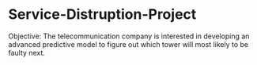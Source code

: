 # Service-Distruption-Project

Objective: The telecommunication company is interested in developing an advanced predictive model to figure out which tower will most likely to be faulty next.
